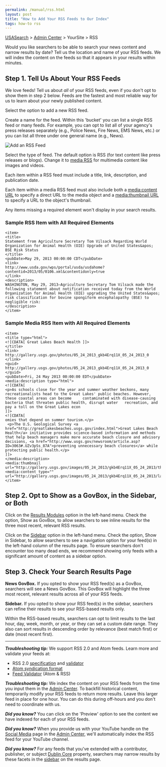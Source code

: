 ```yaml
---
permalink: /manual/rss.html
layout: post
title: "How to Add Your RSS Feeds to Our Index"
tags: how-to rss
---
```

[USASearch](http://usasearch.howto.gov) > [Admin Center](http://search.usa.gov/affiliates/home) > YourSite > RSS

Would you like searchers to be able to search your news content and narrow results by date? Tell us the location and name of your RSS feeds. We will index the content on the feeds so that it appears in your results within minutes.

## Step 1. Tell Us About Your RSS Feeds

We love feeds! Tell us about *all* of your RSS feeds, even if you don't opt to show them in step 2 below. Feeds are the fastest and most reliable way for us to learn about your newly published content. 

Select the option to add a new RSS feed. 

Create a name for the feed. Within this 'bucket' you can list a single RSS feed or many feeds. For example, you can opt to list all of your agency's press releases separately (e.g., Police News, Fire News, EMS News, etc.) or you can list all three under one general name (e.g., News).

![Add an RSS Feed](http://f22818b4dfc10241d8a3-f1564c64756a8cfee25b6b19953b1d23.r31.cf2.rackcdn.com/rss.png)

Select the type of feed. The default option is RSS (for text content like press releases or blogs). Change it to [media RSS](http://www.rssboard.org/media-rss) for multimedia content like images and videos.

Each item within a RSS feed must include a title, link, description, and publication date. 

Each item within a media RSS feed must also include both a [media:content URL](http://www.rssboard.org/media-rss#media-content) to specify a direct URL to the media object and a [media:thumbnail URL](http://www.rssboard.org/media-rss#media-thumbnails) to specify a URL to the object's thumbnail.

Any items missing a required element won't display in your search results.

### Sample RSS Item with All Required Elements

	<item>
	<title>
	Statement from Agriculture Secretary Tom Vilsack Regarding World Organization for Animal Health (OIE) Upgrade of United States&apos; BSE Risk Status
	</title>
	<pubDate>May 29, 2013 00:00:00 CDT</pubDate>
	<link>
	http://www.usda.gov/wps/portal/usda/usdahome?contentid=2013/05/0106.xml&contentidonly=true
	</link>
	<description>
	WASHINGTON, May 29, 2013–Agriculture Secretary Tom Vilsack made the following statement about notification received today from the World Organization for Animal Health (OIE) upgrading the United States&apos; risk classification for bovine spongiform encephalopathy (BSE) to negligible risk:
	</description>
	</item>

### Sample Media RSS Item with All Required Elements

	<item>
	<title type="html">
	<![CDATA[ Great Lakes Beach Health ]]>
	</title>
	<link>
	http://gallery.usgs.gov/photos/05_24_2013_gkb4Erq11X_05_24_2013_0
	</link>
	<guid>
	http://gallery.usgs.gov/photos/05_24_2013_gkb4Erq11X_05_24_2013_0
	</guid>
	<pubDate>Fri, 24 May 2013 00:00:00 EDT</pubDate>
	<media:description type="html">
	<![CDATA[
	<p>As schools close for the year and summer weather beckons, many recreationalists head to the Great Lakes' public beaches. However, these coastal areas can become 	contaminated with disease-causing bacteria that threaten public health, disrupt water 	recreation, and pay a toll on the Great Lakes econ
	]]>
	<![CDATA[
	omies that depend on summer tourism.</p>
	 <p>The U.S. Geological Survey <a href="http://greatlakesbeaches.usgs.gov/index.html">Great Lakes Beach Health</a> initiative provides science-based information and methods that help beach managers make more accurate beach closure and advisory decisions, <a href="http://www.usgs.gov/newsroom/article.asp?ID=3063#.UZv3pSs_87A">preventing unnecessary beach closures</a> while protecting public health.</p>
	]]>
	</media:description>
	<media:thumbnail url="http://gallery.usgs.gov/images/05_24_2013/gkb4Erq11X_05_24_2013/thumbs/CoastalEco_KPrzybyla_kelly18.JPG"/>
	<media:content type="" url="http://gallery.usgs.gov/images/05_24_2013/gkb4Erq11X_05_24_2013/large/CoastalEco_KPrzybyla_kelly18.JPG"/>
	</item>

## Step 2. Opt to Show as a GovBox, in the Sidebar, or Both

Click on the [Results Modules](/manual/results-modules.html) option in the left-hand menu. Check the option, Show as GovBox, to allow searchers to see inline results for the three most recent, relevant RSS results.

Click on the [Sidebar](/manual/sidebar.html) option in the left-hand menu. Check the option, Show in Sidebar, to allow searchers to see a navigation option for your feed(s) in the left-hand column of the results page. To ensure searchers don't encounter too many dead ends, we recommend showing only feeds with a significant amount of content as a sidebar option.

## Step 3. Check Your Search Results Page

**News GovBox.** If you opted to show your RSS feed(s) as a GovBox, searchers will see a News GovBox. This GovBox will highlight the three most recent, relevant results across all of your RSS feeds.

**Sidebar.** If you opted to show your RSS feed(s) in the sidebar, searchers can refine their results to see your RSS-based results only. 

Within the RSS-based results, searchers can opt to limit results to the last hour, day, week, month, or year, or they can set a custom date range. They also can sort results in descending order by relevance (best match first) or date (most recent first).

---

***Troubleshooting tip:*** We support RSS 2.0 and Atom feeds. Learn more and validate your feeds at:

* RSS 2.0 [specification](http://www.rssboard.org/rss-specification) and [validator](http://www.rssboard.org/rss-validator/)
* [Atom syndication format](http://www.atomenabled.org/developers/syndication/)
* [Feed Validator](http://feedvalidator.org) (Atom & RSS)

***Troubleshooting tip:*** We index the content on your RSS feeds from the time you input them in the [Admin Center](http://search.usa.gov/affiliates/home). To backfill historical content, temporarily modify your RSS feeds to return more results. Leave this larger feed in place for one hour. You can do this during off-hours and you don't need to coordinate with us.

***Did you know?*** You can click on the 'Preview' option to see the content we have indexed for each of your RSS feeds.

***Did you know?*** When you provide us with your YouTube handle on the [Social Media](/manual/social-media.html) page in the [Admin Center](http://search.usa.gov/affiliates/home), we'll automatically index the RSS feed for your YouTube channel.

***Did you know?*** For any feeds that you've extended with a contributor, publisher, or subject [Dublin Core](http://dublincore.org/documents/dcmi-terms/) property, searchers may narrow results by these facets in the [sidebar](/manual/sidebar.html) on the results page.